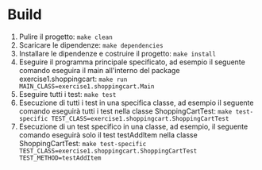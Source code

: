 # Build
1. Pulire il progetto: ```make clean```
2. Scaricare le dipendenze:  ```make dependencies```
3. Installare le dipendenze e costruire il progetto: ```make install```
4. Eseguire il programma principale specificato, ad esempio il seguente comando eseguira il main all'interno del package exercise1.shoppingcart: ```make run MAIN_CLASS=exercise1.shoppingcart.Main```
5. Eseguire tutti i test: ```make test```
6. Esecuzione di tutti i test in una specifica classe, ad esempio il seguente comando eseguirà tutti i test nella classe ShoppingCartTest: ```make test-specific TEST_CLASS=exercise1.shoppingcart.ShoppingCartTest```
7. Esecuzione di un test specifico in una classe, ad esempio, il seguente comando eseguirà solo il test testAddItem nella classe ShoppingCartTest: ```make test-specific TEST_CLASS=exercise1.shoppingcart.ShoppingCartTest TEST_METHOD=testAddItem```